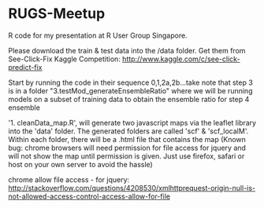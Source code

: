 RUGS-Meetup
=====================

R code for my presentation at R User Group Singapore. 

Please download the train & test data into the /data folder. Get them from See-Click-Fix Kaggle Competition: http://www.kaggle.com/c/see-click-predict-fix

Start by running the code in their sequence 0,1,2a,2b...take note that step 3 is in a folder "3.testMod_generateEnsembleRatio" where we will be running models on a subset of training data to obtain the ensemble ratio for step 4 ensemble

'1. cleanData_map.R', will generate two javascript maps via the leaflet library into the 'data' folder. The generated folders are called 'scf' & 'scf_localM'. Within each folder, there will be a .html file that contains the map (Known bug: chrome browsers will need permission for file access for jquery and will not show the map until permission is given. Just use firefox, safari or host on your own server to avoid the hassle)

chrome allow file access - for jquery:
http://stackoverflow.com/questions/4208530/xmlhttprequest-origin-null-is-not-allowed-access-control-access-allow-for-file
